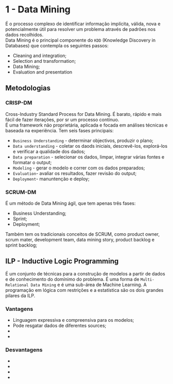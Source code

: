 # 1 - Data Mining

É o processo complexo de identificar informação implícita, válida, nova e potencialmente útil para resolver um problema através de padrões nos dados recolhidos. <br>
Data Mining é o principal componente do `KDD` (Knowledge Discovery in Databases) que contempla os seguintes passos:

- Cleaning and integration;
- Selection and transformation;
- Data Mining;
- Evaluation and presentation

## Metodologias

### CRISP-DM

Cross-Industry Standard Process for Data Mining. É barato, rápido e mais fácil de fazer iterações, por sr um processo contínuo. <br>
É uma framework não proprietária, aplicada e focada em análises técnicas e baseada na experiência. Tem seis fases principais:

- `Business Understanding` - determinar objectivos, produzir o plano;
- `Data understanding` - coletar os daods iniciais, descrevê-los, explorá-los e verificar a qualidade dos dados;
- `Data preparation` - selecionar os dados, limpar, integrar várias fontes e formatar o output;
- `Modeling` - gerar o modelo e correr com os dados preparados;
- `Evaluation`- avaliar os resultados, fazer revisão do output;
- `Deployment`- manuntenção e deploy;

### SCRUM-DM

É um método de Data Mining ágil, que tem apenas três fases:

- Business Understanding;
- Sprint;
- Deployment;

Também tem os tradicionais conceitos de SCRUM, como product owner, scrum mater, development team, data mining story, product backlog e sprint backlog;

## ILP - Inductive Logic Programming

É um conjunto de técnicas para a construção de modelos a partir de dados e de conhecimento do domínimo do problema. É uma forma de `Multi-Relational Data Mining` e é uma sub-área de Machine Learning. A programação em lógica com restrições e a estatística são os dois grandes pilares da ILP.

### Vantagens

- Linguagem expressiva e compreensiva para os modelos;
- Pode resgatar dados de diferentes sources;
- 
- 

### Desvantagens

- 
- 
- 
- 
